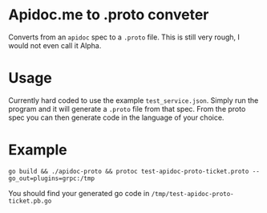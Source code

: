 # Apidoc.me to .proto conveter

Converts from an `apidoc` spec to a `.proto` file. This is still very rough, I would not even call it Alpha.

# Usage

Currently hard coded to use the example `test_service.json`. Simply run the program and it will generate a `.proto` file from that spec.
From the proto spec you can then generate code in the language of your choice.

# Example

`go build && ./apidoc-proto && protoc test-apidoc-proto-ticket.proto --go_out=plugins=grpc:/tmp`

You should find your generated go code in `/tmp/test-apidoc-proto-ticket.pb.go`